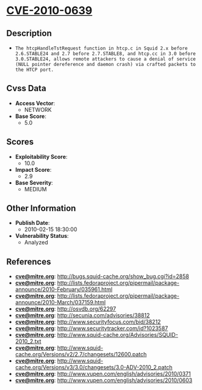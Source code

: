 
# [CVE-2010-0639](https://cve.mitre.org/cgi-bin/cvename.cgi?name=CVE-2010-0639)

## Description

- `The htcpHandleTstRequest function in htcp.c in Squid 2.x before 2.6.STABLE24 and 2.7 before 2.7.STABLE8, and htcp.cc in 3.0 before 3.0.STABLE24, allows remote attackers to cause a denial of service (NULL pointer dereference and daemon crash) via crafted packets to the HTCP port.`

## Cvss Data

- **Access Vector**:
  - NETWORK
- **Base Score**:
  - 5.0

## Scores

- **Exploitability Score**:
  - 10.0
- **Impact Score**:
  - 2.9
- **Base Severity**:
  - MEDIUM

## Other Information

- **Publish Date**:
  - 2010-02-15 18:30:00
- **Vulnerability Status**:
  - Analyzed

## References

- **cve@mitre.org**: http://bugs.squid-cache.org/show_bug.cgi?id=2858
- **cve@mitre.org**: http://lists.fedoraproject.org/pipermail/package-announce/2010-February/035961.html
- **cve@mitre.org**: http://lists.fedoraproject.org/pipermail/package-announce/2010-March/037159.html
- **cve@mitre.org**: http://osvdb.org/62297
- **cve@mitre.org**: http://secunia.com/advisories/38812
- **cve@mitre.org**: http://www.securityfocus.com/bid/38212
- **cve@mitre.org**: http://www.securitytracker.com/id?1023587
- **cve@mitre.org**: http://www.squid-cache.org/Advisories/SQUID-2010_2.txt
- **cve@mitre.org**: http://www.squid-cache.org/Versions/v2/2.7/changesets/12600.patch
- **cve@mitre.org**: http://www.squid-cache.org/Versions/v3/3.0/changesets/3.0-ADV-2010_2.patch
- **cve@mitre.org**: http://www.vupen.com/english/advisories/2010/0371
- **cve@mitre.org**: http://www.vupen.com/english/advisories/2010/0603
